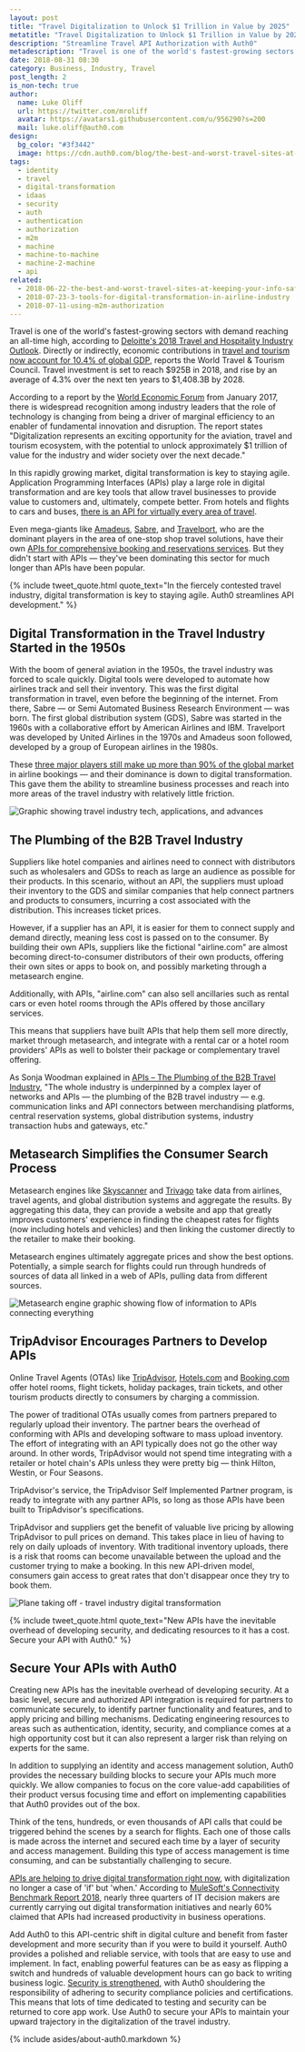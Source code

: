 ```yaml
---
layout: post
title: "Travel Digitalization to Unlock $1 Trillion in Value by 2025"
metatitle: "Travel Digitalization to Unlock $1 Trillion in Value by 2025"
description: "Streamline Travel API Authorization with Auth0"
metadescription: "Travel is one of the world's fastest-growing sectors and demand for the travel sector has reached an all-time high. Accelerate and streamline API development with Auth0."
date: 2018-08-31 08:30
category: Business, Industry, Travel
post_length: 2
is_non-tech: true
author:
  name: Luke Oliff
  url: https://twitter.com/mroliff
  avatar: https://avatars1.githubusercontent.com/u/956290?s=200
  mail: luke.oliff@auth0.com
design:
  bg_color: "#3f3442"
  image: https://cdn.auth0.com/blog/the-best-and-worst-travel-sites-at-keeping-your-info-safe/logo.png
tags: 
  - identity
  - travel
  - digital-transformation
  - idaas
  - security
  - auth
  - authentication
  - authorization
  - m2m
  - machine
  - machine-to-machine
  - machine-2-machine
  - api
related:
  - 2018-06-22-the-best-and-worst-travel-sites-at-keeping-your-info-safe
  - 2018-07-23-3-tools-for-digital-transformation-in-airline-industry
  - 2018-07-11-using-m2m-authorization
---
```


Travel is one of the world's fastest-growing sectors with demand reaching an all-time high, according to [Deloitte's 2018 Travel and Hospitality Industry Outlook](https://www2.deloitte.com/content/dam/Deloitte/us/Documents/consumer-business/us-cb-2018-travel-hospitality-industry-outlook.pdf). Directly or indirectly, economic contributions in [travel and tourism now account for 10.4% of global GDP](https://www.wttc.org/-/media/files/reports/economic-impact-research/regions-2018/world2018.pdf), reports the World Travel &amp; Tourism Council. Travel investment is set to reach $925B in 2018, and rise by an average of 4.3% over the next ten years to $1,408.3B by 2028.

According to a report by the [World Economic Forum](https://www.weforum.org/) from January 2017, there is widespread recognition among industry leaders that the role of technology is changing from being a driver of marginal efficiency to an enabler of fundamental innovation and disruption. The report states "Digitalization represents an exciting opportunity for the aviation, travel and tourism ecosystem, with the potential to unlock approximately $1 trillion of value for the industry and wider society over the next decade."

In this rapidly growing market, digital transformation is key to staying agile. Application Programming Interfaces (APIs) play a large role in digital transformation and are key tools that allow travel businesses to provide value to customers and, ultimately, compete better. From hotels and flights to cars and buses, [there is an API for virtually every area of travel](https://www.programmableweb.com/news/top-10-travel-apis-uber-tripadvisor-and-expedia/analysis/2015/04/24).

Even mega-giants like [Amadeus](https://amadeus.com/en), [Sabre](https://www.sabretravelnetwork.com/home/), and [Travelport](https://www.travelport.com/), who are the dominant players in the area of one-stop shop travel solutions, have their own [APIs for comprehensive booking and reservations services](https://www.altexsoft.com/blog/engineering/travel-and-booking-apis-for-online-travel-and-tourism-service-providers/). But they didn't start with APIs — they've been dominating this sector for much longer than APIs have been popular.

{% include tweet_quote.html quote_text="In the fiercely contested travel industry, digital transformation is key to staying agile. Auth0 streamlines API development." %}

## Digital Transformation in the Travel Industry Started in the 1950s

With the boom of general aviation in the 1950s, the travel industry was forced to scale quickly. Digital tools were developed to automate how airlines track and sell their inventory. This was the first digital transformation in travel, even before the beginning of the internet. From there, Sabre — or Semi Automated Business Research Environment — was born. The first global distribution system (GDS), Sabre was started in the 1960s with a collaborative effort by American Airlines and IBM. Travelport was developed by United Airlines in the 1970s and Amadeus soon followed, developed by a group of European airlines in the 1980s.

These [three major players still make up more than 90% of the global market](http://www.businesstravel-iq.com/article/2018/08/08/gds-market-share-second-quarter-2018) in airline bookings — and their dominance is down to digital transformation. This gave them the ability to streamline business processes and reach into more areas of the travel industry with relatively little friction.

![Graphic showing travel industry tech, applications, and advances](https://cdn.auth0.com/blog/streamline-travel-api-authorization-with-auth0/connected.png)

## The Plumbing of the B2B Travel Industry

Suppliers like hotel companies and airlines need to connect with distributors such as wholesalers and GDSs to reach as large an audience as possible for their products. In this scenario, without an API, the suppliers must upload their inventory to the GDS and similar companies that help connect partners and products to consumers, incurring a cost associated with the distribution. This increases ticket prices.

However, if a supplier has an API, it is easier for them to connect supply and demand directly, meaning less cost is passed on to the consumer. By building their own APIs, suppliers like the fictional "airline.com" are almost becoming direct-to-consumer distributors of their own products, offering their own sites or apps to book on, and possibly marketing through a metasearch engine.

Additionally, with APIs, "airline.com" can also sell ancillaries such as rental cars or even hotel rooms through the APIs offered by those ancillary services.

This means that suppliers have built APIs that help them sell more directly, market through metasearch, and integrate with a rental car or a hotel room providers' APIs as well to bolster their package or complementary travel offering.

As Sonja Woodman explained in [APIs – The Plumbing of the B2B Travel Industry](http://www.triometric.net/travel-analytics/apis-the-plumbing-of-the-b2b-travel-industry/), "The whole industry is underpinned by a complex layer of networks and APIs — the plumbing of the B2B travel industry — e.g. communication links and API connectors between merchandising platforms, central reservation systems, global distribution systems, industry transaction hubs and gateways, etc."

## Metasearch Simplifies the Consumer Search Process

Metasearch engines like [Skyscanner](https://www.skyscanner.com/) and [Trivago](https://www.trivago.com/) take data from airlines, travel agents, and global distribution systems and aggregate the results. By aggregating this data, they can provide a website and app that greatly improves customers' experience in finding the cheapest rates for flights (now including hotels and vehicles) and then linking the customer directly to the retailer to make their booking.

Metasearch engines ultimately aggregate prices and show the best options. Potentially, a simple search for flights could run through hundreds of sources of data all linked in a web of APIs, pulling data from different sources.

![Metasearch engine graphic showing flow of information to APIs connecting everything](https://cdn.auth0.com/blog/streamline-travel-api-authorization-with-auth0/meta-search-connects-to-everything.png)

## TripAdvisor Encourages Partners to Develop APIs

Online Travel Agents (OTAs) like [TripAdvisor](https://www.tripadvisor.com/), [Hotels.com](https://www.hotels.com/) and [Booking.com](https://www.booking.com/) offer hotel rooms, flight tickets, holiday packages, train tickets, and other tourism products directly to consumers by charging a commission.

The power of traditional OTAs usually comes from partners prepared to regularly upload their inventory. The partner bears the overhead of conforming with APIs and developing software to mass upload inventory. The effort of integrating with an API typically does not go the other way around. In other words, TripAdvisor would not spend time integrating with a retailer or hotel chain's APIs unless they were pretty big — think Hilton, Westin, or Four Seasons.

TripAdvisor's service, the TripAdvisor Self Implemented Partner program, is ready to integrate with any partner APIs, so long as those APIs have been built to TripAdvisor's specifications.

TripAdvisor and suppliers get the benefit of valuable live pricing by allowing TripAdvisor to pull prices on demand. This takes place in lieu of having to rely on daily uploads of inventory. With traditional inventory uploads, there is a risk that rooms can become unavailable between the upload and the customer trying to make a booking. In this new API-driven model, consumers gain access to great rates that don't disappear once they try to book them.

![Plane taking off - travel industry digital transformation](https://cdn.auth0.com/blog/streamline-travel-api-authorization-with-auth0/supercharge-api-development-with-auth0.png)

{% include tweet_quote.html quote_text="New APIs have the inevitable overhead of developing security, and dedicating resources to it has a cost. Secure your API with Auth0." %}

## Secure Your APIs with Auth0

Creating new APIs has the inevitable overhead of developing security. At a basic level, secure and authorized API integration is required for partners to communicate securely, to identify partner functionality and features, and to apply pricing and billing mechanisms. Dedicating engineering resources to areas such as authentication, identity, security, and compliance comes at a high opportunity cost but it can also represent a larger risk than relying on experts for the same.

In addition to supplying an identity and access management solution, Auth0 provides the necessary building blocks to secure your APIs much more quickly. We allow companies to focus on the core value-add capabilities of their product versus focusing time and effort on implementing capabilities that Auth0 provides out of the box.

Think of the tens, hundreds, or even thousands of API calls that could be triggered behind the scenes by a search for flights. Each one of those calls is made across the internet and secured each time by a layer of security and access management. Building this type of access management is time consuming, and can be substantially challenging to secure.

[APIs are helping to drive digital transformation right now](https://deloitte.wsj.com/cio/2016/06/27/apis-help-drive-digital-transformation/), with digitalization no longer a case of 'if' but 'when.' According to [MuleSoft's Connectivity Benchmark Report 2018](https://www.mulesoft.com/lp/reports/connectivity-benchmark), nearly three quarters of IT decision makers are currently carrying out digital transformation initiatives and nearly 60% claimed that APIs had increased productivity in business operations.

Add Auth0 to this API-centric shift in digital culture and benefit from faster development and more security than if you were to build it yourself. Auth0 provides a polished and reliable service, with tools that are easy to use and implement. In fact, enabling powerful features can be as easy as flipping a switch and hundreds of valuable development hours can go back to writing business logic. [Security is strengthened](https://auth0.com/security), with Auth0 shouldering the responsibility of adhering to security compliance policies and certifications. This means that lots of time dedicated to testing and security can be returned to core app work. Use Auth0 to secure your APIs to maintain your upward trajectory in the digitalization of the travel industry.

{% include asides/about-auth0.markdown %}